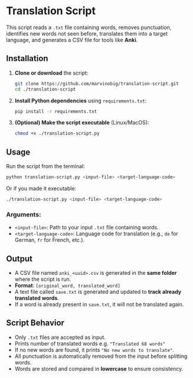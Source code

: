 # Translation Script

This script reads a `.txt` file containing words, removes punctuation, identifies new words not seen before, translates them into a target language, and generates a CSV file for tools like **Anki**.

## Installation

1. **Clone or download** the script:
   ```bash
   git clone https://github.com/marvinobig/translation-script.git
   cd ./translation-script
   ```

2. **Install Python dependencies** using `requirements.txt`:
   ```bash
   pip install -r requirements.txt
   ```

3. **(Optional) Make the script executable** (Linux/MacOS):
   ```bash
   chmod +x ./translation-script.py
   ```

## Usage

Run the script from the terminal:

```bash
python translation-script.py <input-file> <target-language-code>
```
Or if you made it executable:

```bash
./translation-script.py <input-file> <target-language-code>
```

### Arguments:
- `<input-file>`: Path to your input `.txt` file containing words.
- `<target-language-code>`: Language code for translation (e.g., `de` for German, `fr` for French, etc.).

## Output

- A CSV file named `anki_<uuid>.csv` is generated in the **same folder** where the script is run.
- **Format**: `[original_word, translated_word]`
- A text file called `save.txt` is generated and updated to **track already translated words**.
- If a word is already present in `save.txt`, it will not be translated again.

## Script Behavior

- Only `.txt` files are accepted as input.
- Prints number of translated words e.g. `"Translated 68 words"`
- If no new words are found, it prints `"No new words to translate"`.
- All punctuation is automatically removed from the input before splitting words.
- Words are stored and compared in **lowercase** to ensure consistency.

